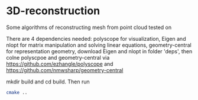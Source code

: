 # 3D-reconstruction
Some algorithms of reconstructing mesh from point cloud
tested on 

There are 4 dependencies needed: polyscope for visualization, Eigen and nlopt for matrix manipulation and solving linear equations, geometry-central for representation geometry, download Eigen and nlopt in folder 'deps', then colne polyscpoe and geometry-central via https://github.com/ezhangle/polyscope and https://github.com/nmwsharp/geometry-central 

mkdir build and cd build. Then run 

```bash
cmake ..
```
